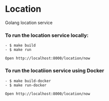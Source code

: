 # Location
Golang location service

### To run the location service locally:
    - $ make build
    - $ make run
    
    Open http://localhost:8000/location/now
    
    
 ### To run the locatiion service using Docker
    - $ make build-docker
    - $ make run-docker
    
    Open http://localhost:8000/location/now